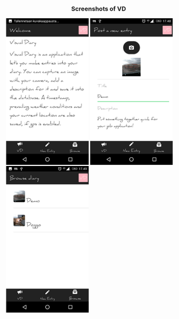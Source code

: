 <div style="text-align:center"><h3>Screenshots of VD</h3></div>
<div>
  <img src="resources/marketing/front_page.jpeg" width="225" />
  <img src="resources/marketing/new_entry.jpeg" width="225" />
  <img src="resources/marketing/list.jpeg" width="225" />
</div>

